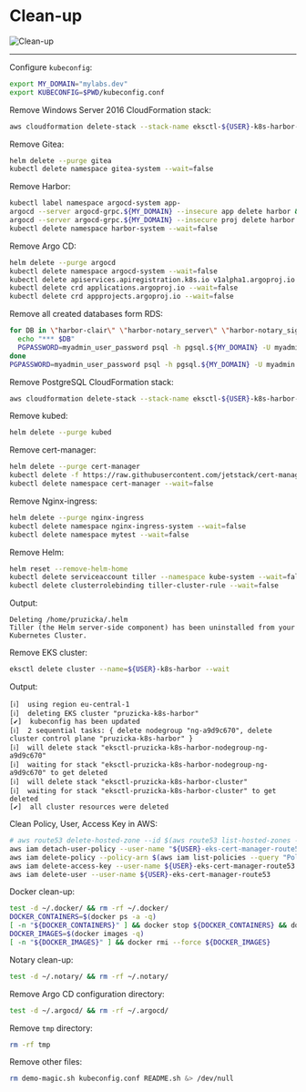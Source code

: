 # Clean-up

![Clean-up](https://raw.githubusercontent.com/aws-samples/eks-workshop/65b766c494a5b4f5420b2912d8373c4957163541/static/images/cleanup.svg?sanitize=true
"Clean-up")

-----

Configure `kubeconfig`:

```bash
export MY_DOMAIN="mylabs.dev"
export KUBECONFIG=$PWD/kubeconfig.conf
```

Remove Windows Server 2016 CloudFormation stack:

```bash
aws cloudformation delete-stack --stack-name eksctl-${USER}-k8s-harbor-cluster-windows-server-2016
```

Remove Gitea:

```bash
helm delete --purge gitea
kubectl delete namespace gitea-system --wait=false
```

Remove Harbor:

```bash
kubectl label namespace argocd-system app-
argocd --server argocd-grpc.${MY_DOMAIN} --insecure app delete harbor && sleep 100
argocd --server argocd-grpc.${MY_DOMAIN} --insecure proj delete harbor
kubectl delete namespace harbor-system --wait=false
```

Remove Argo CD:

```bash
helm delete --purge argocd
kubectl delete namespace argocd-system --wait=false
kubectl delete apiservices.apiregistration.k8s.io v1alpha1.argoproj.io --wait=false
kubectl delete crd applications.argoproj.io --wait=false
kubectl delete crd appprojects.argoproj.io --wait=false
```

Remove all created databases form RDS:

```bash
for DB in \"harbor-clair\" \"harbor-notary_server\" \"harbor-notary_signer\" \"harbor-registry\"; do
  echo "*** $DB"
  PGPASSWORD=myadmin_user_password psql -h pgsql.${MY_DOMAIN} -U myadmin postgres --command="DROP DATABASE IF EXISTS $DB"
done
PGPASSWORD=myadmin_user_password psql -h pgsql.${MY_DOMAIN} -U myadmin postgres --command="DROP USER IF EXISTS harbor_user"
```

Remove PostgreSQL CloudFormation stack:

```bash
aws cloudformation delete-stack --stack-name eksctl-${USER}-k8s-harbor-cluster-pgsql
```

Remove kubed:

```bash
helm delete --purge kubed
```

Remove cert-manager:

```bash
helm delete --purge cert-manager
kubectl delete -f https://raw.githubusercontent.com/jetstack/cert-manager/release-0.8/deploy/manifests/00-crds.yaml --wait=false
kubectl delete namespace cert-manager --wait=false
```

Remove Nginx-ingress:

```bash
helm delete --purge nginx-ingress
kubectl delete namespace nginx-ingress-system --wait=false
kubectl delete namespace mytest --wait=false
```

Remove Helm:

```bash
helm reset --remove-helm-home
kubectl delete serviceaccount tiller --namespace kube-system --wait=false
kubectl delete clusterrolebinding tiller-cluster-rule --wait=false
```

Output:

```text
Deleting /home/pruzicka/.helm
Tiller (the Helm server-side component) has been uninstalled from your Kubernetes Cluster.
```

Remove EKS cluster:

```bash
eksctl delete cluster --name=${USER}-k8s-harbor --wait
```

Output:

```text
[ℹ]  using region eu-central-1
[ℹ]  deleting EKS cluster "pruzicka-k8s-harbor"
[✔]  kubeconfig has been updated
[ℹ]  2 sequential tasks: { delete nodegroup "ng-a9d9c670", delete cluster control plane "pruzicka-k8s-harbor" }
[ℹ]  will delete stack "eksctl-pruzicka-k8s-harbor-nodegroup-ng-a9d9c670"
[ℹ]  waiting for stack "eksctl-pruzicka-k8s-harbor-nodegroup-ng-a9d9c670" to get deleted
[ℹ]  will delete stack "eksctl-pruzicka-k8s-harbor-cluster"
[ℹ]  waiting for stack "eksctl-pruzicka-k8s-harbor-cluster" to get deleted
[✔]  all cluster resources were deleted
```

Clean Policy, User, Access Key in AWS:

```bash
# aws route53 delete-hosted-zone --id $(aws route53 list-hosted-zones --query "HostedZones[?Name==\`${MY_DOMAIN}.\`].Id" --output text)
aws iam detach-user-policy --user-name "${USER}-eks-cert-manager-route53" --policy-arn $(aws iam list-policies --query "Policies[?PolicyName==\`${USER}-AmazonRoute53Domains-cert-manager\`].{ARN:Arn}" --output text)
aws iam delete-policy --policy-arn $(aws iam list-policies --query "Policies[?PolicyName==\`${USER}-AmazonRoute53Domains-cert-manager\`].{ARN:Arn}" --output text)
aws iam delete-access-key --user-name ${USER}-eks-cert-manager-route53 --access-key-id $(aws iam list-access-keys --user-name ${USER}-eks-cert-manager-route53 --query "AccessKeyMetadata[].AccessKeyId" --output text)
aws iam delete-user --user-name ${USER}-eks-cert-manager-route53
```

Docker clean-up:

```bash
test -d ~/.docker/ && rm -rf ~/.docker/
DOCKER_CONTAINERS=$(docker ps -a -q)
[ -n "${DOCKER_CONTAINERS}" ] && docker stop ${DOCKER_CONTAINERS} && docker rm ${DOCKER_CONTAINERS}
DOCKER_IMAGES=$(docker images -q)
[ -n "${DOCKER_IMAGES}" ] && docker rmi --force ${DOCKER_IMAGES}
```

Notary clean-up:

```bash
test -d ~/.notary/ && rm -rf ~/.notary/
```

Remove Argo CD configuration directory:

```bash
test -d ~/.argocd/ && rm -rf ~/.argocd/
```

Remove `tmp` directory:

```bash
rm -rf tmp
```

Remove other files:

```bash
rm demo-magic.sh kubeconfig.conf README.sh &> /dev/null
```
